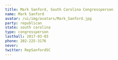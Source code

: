 ```yaml
---
title: Mark Sanford, South Carolina Congressperson
name: Mark Sanford
avatar: /ui/img/avatars/Mark_Sanford.jpg
party: republican
state: south carolina
type: congressperson
lasthall: 2017-03-03
phone: 202-225-3176
never: 
twitter: RepSanfordSC
---
```

